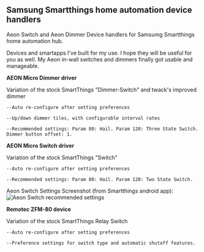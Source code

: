 ## Samsung Smartthings home automation device handlers

Aeon Switch and Aeon Dimmer Device handlers for Samsumg Smartthings home automation hub.

Devices and smartapps I've built for my use. I hope they will be useful for you as well. My Aeon in-wall switches and dimmers finally got usable and manageable.

**AEON Micro Dimmer driver**

 Variation of the stock SmartThings "Dimmer-Switch" and twack's improved dimmer
 
	--Auto re-configure after setting preferences
	
	--Up/down dimmer tiles, with configurable interval rates
	
 	--Recommended settings: Param 80: Hail. Param 120: Three State Switch. Dimmer button offset: 1.
	
**AEON Micro Switch driver**

  Variation of the stock SmartThings "Switch"
  
 	--Auto re-configure after setting preferences
	
 	--Recommended settings: Param 80: Hail. Param 120: Two State Switch.

Aeon Switch Settings Screenshot (from Smartthings android app):
![Aeon Switch recommended settings](https://github.com/northam/smartthings/blob/master/Aeon%20Switch%20recommended%20settings.png  "Aeon Switch recommended settings")

**Remotec ZFM-80 device**

  Variation of the stock SmartThings Relay Switch
  
 	--Auto re-configure after setting preferences
	
 	--Preference settings for switch type and automatic shutoff features.
	
